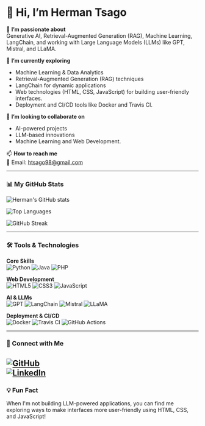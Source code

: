 # 👋 Hi, I’m Herman Tsago

👀 **I’m passionate about**  
Generative AI, Retrieval-Augmented Generation (RAG), Machine Learning, LangChain, and working with Large Language Models (LLMs) like GPT, Mistral, and LLaMA.

🌱 **I’m currently exploring**  
- Machine Learning & Data Analytics  
- Retrieval-Augmented Generation (RAG) techniques  
- LangChain for dynamic applications  
- Web technologies (HTML, CSS, JavaScript) for building user-friendly interfaces.  
- Deployment and CI/CD tools like Docker and Travis CI.

💞️ **I’m looking to collaborate on**  
- AI-powered projects  
- LLM-based innovations  
- Machine Learning and Web Development.  

📫 **How to reach me**  
📧 Email: [htsago98@gmail.com](mailto:htsago98@gmail.com)

---

### 📊 My GitHub Stats

![Herman's GitHub stats](https://github-readme-stats.vercel.app/api?username=htsago&show_icons=true&theme=great-gatsby)

![Top Languages](https://github-readme-stats.vercel.app/api/top-langs/?username=htsago&layout=compact&theme=great-gatsby)

![GitHub Streak](https://github-readme-streak-stats.herokuapp.com/?user=htsago&theme=great-gatsby)

---

### 🛠️ Tools & Technologies
**Core Skills**  
![Python](https://img.shields.io/badge/-Python-3776AB?style=flat-square&logo=python&logoColor=white)
![Java](https://img.shields.io/badge/-Java-007396?style=flat-square&logo=java&logoColor=white)
![PHP](https://img.shields.io/badge/-PHP-777BB4?style=flat-square&logo=php&logoColor=white)

**Web Development**  
![HTML5](https://img.shields.io/badge/-HTML5-E34F26?style=flat-square&logo=html5&logoColor=white)
![CSS3](https://img.shields.io/badge/-CSS3-1572B6?style=flat-square&logo=css3&logoColor=white)
![JavaScript](https://img.shields.io/badge/-JavaScript-F7DF1E?style=flat-square&logo=javascript&logoColor=black)

**AI & LLMs**  
![GPT](https://img.shields.io/badge/-GPT-ff9900?style=flat-square&logo=openai&logoColor=white)
![LangChain](https://img.shields.io/badge/-LangChain-0A66C2?style=flat-square&logo=chainlink&logoColor=white)
![Mistral](https://img.shields.io/badge/-Mistral-blue?style=flat-square&logo=mistral&logoColor=white)
![LLaMA](https://img.shields.io/badge/-LLaMA-663399?style=flat-square&logo=llama&logoColor=white)

**Deployment & CI/CD**  
![Docker](https://img.shields.io/badge/-Docker-2496ED?style=flat-square&logo=docker&logoColor=white)
![Travis CI](https://img.shields.io/badge/-Travis%20CI-3EAAAF?style=flat-square&logo=travis-ci&logoColor=white)
![GitHub Actions](https://img.shields.io/badge/-GitHub%20Actions-2088FF?style=flat-square&logo=github-actions&logoColor=white)

---

### 🔗 Connect with Me
[![GitHub](https://img.shields.io/badge/GitHub-htsago-black?style=flat-square&logo=github)](https://github.com/htsago)  
[![LinkedIn](https://img.shields.io/badge/LinkedIn-Herman%20Tsago-blue?style=flat-square&logo=linkedin)](https://www.linkedin.com/in/herman-tsago-373bb7236?utm_source=share&utm_campaign=share_via&utm_content=profile&utm_medium=ios_app)
---

### 💡 Fun Fact  
When I'm not building LLM-powered applications, you can find me exploring ways to make interfaces more user-friendly using HTML, CSS, and JavaScript!